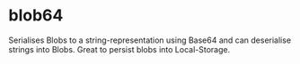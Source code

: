 # blob64
Serialises Blobs to a string-representation using Base64 and can deserialise strings into Blobs. Great to persist blobs into Local-Storage.
